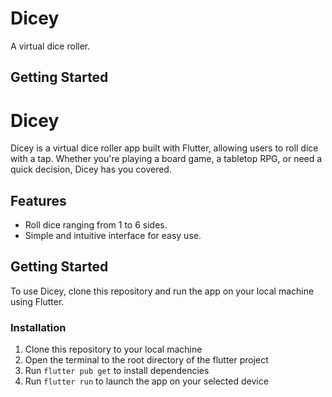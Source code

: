 # Dicey

A virtual dice roller.

## Getting Started

# Dicey

Dicey is a virtual dice roller app built with Flutter, allowing users to roll dice with a tap. Whether you're playing a board game, a tabletop RPG, or need a quick decision, Dicey has you covered.

## Features

- Roll dice ranging from 1 to 6 sides.
- Simple and intuitive interface for easy use.

## Getting Started

To use Dicey, clone this repository and run the app on your local machine using Flutter.


### Installation

1. Clone this repository to your local machine
2. Open the terminal to the root directory of the flutter project
3. Run `flutter pub get` to install dependencies
4. Run `flutter run` to launch the app on your selected device

